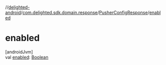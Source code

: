 //[delighted-android](../../../index.md)/[com.delighted.sdk.domain.response](../index.md)/[PusherConfigResponse](index.md)/[enabled](enabled.md)

# enabled

[androidJvm]\
val [enabled](enabled.md): [Boolean](https://kotlinlang.org/api/latest/jvm/stdlib/kotlin/-boolean/index.html)
